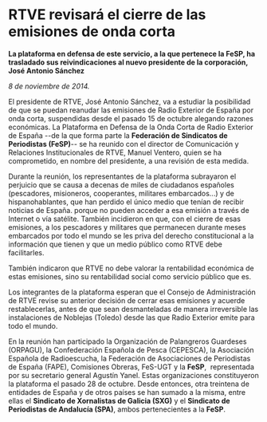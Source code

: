 # RTVE revisará el cierre de las emisiones de onda corta

**La plataforma en defensa de este servicio, a la que pertenece la FeSP, ha trasladado sus reivindicaciones al nuevo presidente de la corporación, José Antonio Sánchez**

*8 de noviembre de 2014.*

El presidente de RTVE, José Antonio Sánchez, va a estudiar la posibilidad de que se puedan reanudar las emisiones de Radio Exterior de España por onda corta, suspendidas desde el pasado 15 de octubre alegando razones económicas. La Plataforma en Defensa de la Onda Corta de Radio Exterior de España --de la que forma parte la **Federación de Sindicatos de Periodistas (FeSP)**-- se ha reunido con el director de Comunicación y Relaciones Institucionales de RTVE, Manuel Ventero, quien se ha comprometido, en nombre del presidente, a una revisión de esta medida.

Durante la reunión, los representantes de la plataforma subrayaron el perjuicio que se causa a decenas de miles de ciudadanos españoles (pescadores, misioneros, cooperantes, militares embarcados...) y de hispanohablantes, que han perdido el único medio que tenían de recibir noticias de España. porque no pueden acceder a esa emisión a través de Internet o vía satélite. También incidieron en que, con el cierre de esas emisiones, a los pescadores y militares que permanecen durante meses embarcados por todo el mundo se les priva del derecho constitucional a la información que tienen y que un medio público como RTVE debe facilitarles.

También indicaron que RTVE no debe valorar la rentabilidad económica de estas emisiones, sino su rentabilidad social como servicio público que es.

Los integrantes de la plataforma esperan que el Consejo de Administración de RTVE revise su anterior decisión de cerrar esas emisiones y acuerde restablecerlas, antes de que sean desmanteladas de manera irreversible las instalaciones de Noblejas (Toledo) desde las que Radio Exterior emite para todo el mundo.

En la reunión han participado la Organización de Palangreros Guardeses (ORPAGU), la Confederación Española de Pesca (CEPESCA), la Asociación Española de Radioescucha, la Federación de Asociaciones de Periodistas de España (FAPE), Comisiones Obreras, FeS-UGT y la **FeSP**,  representada por su secretario general Agustín Yanel. Estas organizaciones constituyeron la plataforma el pasado 28 de octubre. Desde entonces, otra treintena de entidades de España y de otros países se han sumado a la misma, entre ellas el **Sindicato de Xornalistas de Galicia (SXG)** y el **Sindicato de Periodistas de Andalucía (SPA)**, ambos pertenecientes a la **FeSP**.
